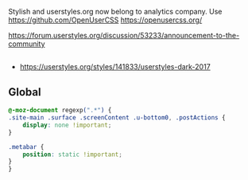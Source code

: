 Stylish and userstyles.org now belong to analytics company. Use https://github.com/OpenUserCSS https://openusercss.org/

https://forum.userstyles.org/discussion/53233/announcement-to-the-community

##

- https://userstyles.org/styles/141833/userstyles-dark-2017

## Global

```css
@-moz-document regexp(".*") {
.site-main .surface .screenContent .u-bottom0, .postActions {
	display: none !important;   
}

.metabar {
    position: static !important;
}
}
```
